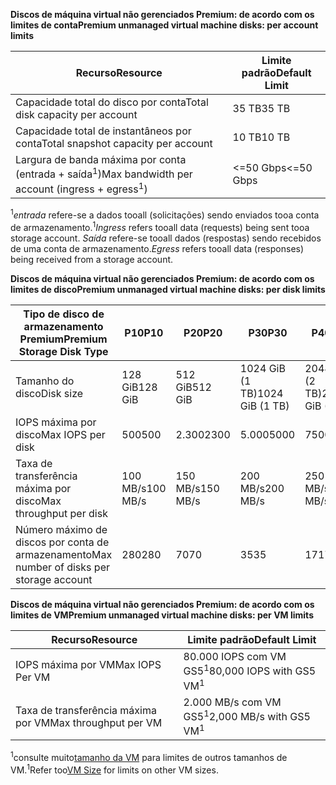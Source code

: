 <span data-ttu-id="08747-101">**Discos de máquina virtual não gerenciados Premium: de acordo com os limites de conta**</span><span class="sxs-lookup"><span data-stu-id="08747-101">**Premium unmanaged virtual machine disks: per account limits**</span></span>

| <span data-ttu-id="08747-102">Recurso</span><span class="sxs-lookup"><span data-stu-id="08747-102">Resource</span></span> | <span data-ttu-id="08747-103">Limite padrão</span><span class="sxs-lookup"><span data-stu-id="08747-103">Default Limit</span></span> |
| --- | --- |
| <span data-ttu-id="08747-104">Capacidade total do disco por conta</span><span class="sxs-lookup"><span data-stu-id="08747-104">Total disk capacity per account</span></span> |<span data-ttu-id="08747-105">35 TB</span><span class="sxs-lookup"><span data-stu-id="08747-105">35 TB</span></span> |
| <span data-ttu-id="08747-106">Capacidade total de instantâneos por conta</span><span class="sxs-lookup"><span data-stu-id="08747-106">Total snapshot capacity per account</span></span> |<span data-ttu-id="08747-107">10 TB</span><span class="sxs-lookup"><span data-stu-id="08747-107">10 TB</span></span> |
| <span data-ttu-id="08747-108">Largura de banda máxima por conta (entrada + saída<sup>1</sup>)</span><span class="sxs-lookup"><span data-stu-id="08747-108">Max bandwidth per account (ingress + egress<sup>1</sup>)</span></span> |<span data-ttu-id="08747-109"><=50 Gbps</span><span class="sxs-lookup"><span data-stu-id="08747-109"><=50 Gbps</span></span> |

<span data-ttu-id="08747-110"><sup>1</sup>*entrada* refere-se a dados tooall (solicitações) sendo enviados tooa conta de armazenamento.</span><span class="sxs-lookup"><span data-stu-id="08747-110"><sup>1</sup>*Ingress* refers tooall data (requests) being sent tooa storage account.</span></span> <span data-ttu-id="08747-111">*Saída* refere-se tooall dados (respostas) sendo recebidos de uma conta de armazenamento.</span><span class="sxs-lookup"><span data-stu-id="08747-111">*Egress* refers tooall data (responses) being received from a storage account.</span></span>

<span data-ttu-id="08747-112">**Discos de máquina virtual não gerenciados Premium: de acordo com os limites de disco**</span><span class="sxs-lookup"><span data-stu-id="08747-112">**Premium unmanaged virtual machine disks: per disk limits**</span></span>

| <span data-ttu-id="08747-113">Tipo de disco de armazenamento Premium</span><span class="sxs-lookup"><span data-stu-id="08747-113">Premium Storage Disk Type</span></span> | <span data-ttu-id="08747-114">P10</span><span class="sxs-lookup"><span data-stu-id="08747-114">P10</span></span> | <span data-ttu-id="08747-115">P20</span><span class="sxs-lookup"><span data-stu-id="08747-115">P20</span></span> | <span data-ttu-id="08747-116">P30</span><span class="sxs-lookup"><span data-stu-id="08747-116">P30</span></span> | <span data-ttu-id="08747-117">P40</span><span class="sxs-lookup"><span data-stu-id="08747-117">P40</span></span> | <span data-ttu-id="08747-118">P50</span><span class="sxs-lookup"><span data-stu-id="08747-118">P50</span></span> |
| --- | --- | --- | --- | --- | --- |
| <span data-ttu-id="08747-119">Tamanho do disco</span><span class="sxs-lookup"><span data-stu-id="08747-119">Disk size</span></span> |<span data-ttu-id="08747-120">128 GiB</span><span class="sxs-lookup"><span data-stu-id="08747-120">128 GiB</span></span> |<span data-ttu-id="08747-121">512 GiB</span><span class="sxs-lookup"><span data-stu-id="08747-121">512 GiB</span></span> |<span data-ttu-id="08747-122">1024 GiB (1 TB)</span><span class="sxs-lookup"><span data-stu-id="08747-122">1024 GiB (1 TB)</span></span> |<span data-ttu-id="08747-123">2048 GiB (2 TB)</span><span class="sxs-lookup"><span data-stu-id="08747-123">2048 GiB (2 TB)</span></span>|<span data-ttu-id="08747-124">4095 GiB (4 TB)</span><span class="sxs-lookup"><span data-stu-id="08747-124">4095 GiB (4 TB)</span></span>|
| <span data-ttu-id="08747-125">IOPS máxima por disco</span><span class="sxs-lookup"><span data-stu-id="08747-125">Max IOPS per disk</span></span> |<span data-ttu-id="08747-126">500</span><span class="sxs-lookup"><span data-stu-id="08747-126">500</span></span> |<span data-ttu-id="08747-127">2.300</span><span class="sxs-lookup"><span data-stu-id="08747-127">2300</span></span> |<span data-ttu-id="08747-128">5.000</span><span class="sxs-lookup"><span data-stu-id="08747-128">5000</span></span> |<span data-ttu-id="08747-129">7500</span><span class="sxs-lookup"><span data-stu-id="08747-129">7500</span></span> |<span data-ttu-id="08747-130">7500</span><span class="sxs-lookup"><span data-stu-id="08747-130">7500</span></span> |
| <span data-ttu-id="08747-131">Taxa de transferência máxima por disco</span><span class="sxs-lookup"><span data-stu-id="08747-131">Max throughput per disk</span></span> |<span data-ttu-id="08747-132">100 MB/s</span><span class="sxs-lookup"><span data-stu-id="08747-132">100 MB/s</span></span> | <span data-ttu-id="08747-133">150 MB/s</span><span class="sxs-lookup"><span data-stu-id="08747-133">150 MB/s</span></span> |<span data-ttu-id="08747-134">200 MB/s</span><span class="sxs-lookup"><span data-stu-id="08747-134">200 MB/s</span></span> |<span data-ttu-id="08747-135">250 MB/s</span><span class="sxs-lookup"><span data-stu-id="08747-135">250 MB/s</span></span> |<span data-ttu-id="08747-136">250 MB/s</span><span class="sxs-lookup"><span data-stu-id="08747-136">250 MB/s</span></span> |
| <span data-ttu-id="08747-137">Número máximo de discos por conta de armazenamento</span><span class="sxs-lookup"><span data-stu-id="08747-137">Max number of disks per storage account</span></span> |<span data-ttu-id="08747-138">280</span><span class="sxs-lookup"><span data-stu-id="08747-138">280</span></span> |<span data-ttu-id="08747-139">70</span><span class="sxs-lookup"><span data-stu-id="08747-139">70</span></span> |<span data-ttu-id="08747-140">35</span><span class="sxs-lookup"><span data-stu-id="08747-140">35</span></span> | <span data-ttu-id="08747-141">17</span><span class="sxs-lookup"><span data-stu-id="08747-141">17</span></span> | <span data-ttu-id="08747-142">8</span><span class="sxs-lookup"><span data-stu-id="08747-142">8</span></span> |

<span data-ttu-id="08747-143">**Discos de máquina virtual não gerenciados Premium: de acordo com os limites de VM**</span><span class="sxs-lookup"><span data-stu-id="08747-143">**Premium unmanaged virtual machine disks: per VM limits**</span></span>

| <span data-ttu-id="08747-144">Recurso</span><span class="sxs-lookup"><span data-stu-id="08747-144">Resource</span></span> | <span data-ttu-id="08747-145">Limite padrão</span><span class="sxs-lookup"><span data-stu-id="08747-145">Default Limit</span></span> |
| --- | --- |
| <span data-ttu-id="08747-146">IOPS máxima por VM</span><span class="sxs-lookup"><span data-stu-id="08747-146">Max IOPS Per VM</span></span> |<span data-ttu-id="08747-147">80.000 IOPS com VM GS5<sup>1</sup></span><span class="sxs-lookup"><span data-stu-id="08747-147">80,000 IOPS with GS5 VM<sup>1</sup></span></span> |
| <span data-ttu-id="08747-148">Taxa de transferência máxima por VM</span><span class="sxs-lookup"><span data-stu-id="08747-148">Max throughput per VM</span></span> |<span data-ttu-id="08747-149">2.000 MB/s com VM GS5<sup>1</sup></span><span class="sxs-lookup"><span data-stu-id="08747-149">2,000 MB/s with GS5 VM<sup>1</sup></span></span> |

<span data-ttu-id="08747-150"><sup>1</sup>consulte muito[tamanho da VM](../articles/virtual-machines/linux/sizes.md?toc=%2fazure%2fvirtual-machines%2flinux%2ftoc.json) para limites de outros tamanhos de VM.</span><span class="sxs-lookup"><span data-stu-id="08747-150"><sup>1</sup>Refer too[VM Size](../articles/virtual-machines/linux/sizes.md?toc=%2fazure%2fvirtual-machines%2flinux%2ftoc.json) for limits on other VM sizes.</span></span> 

